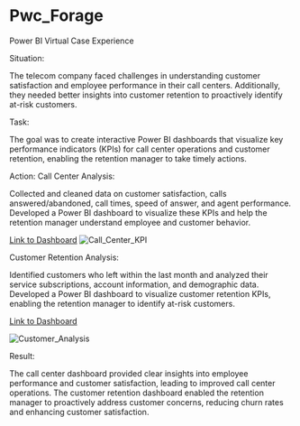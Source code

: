 # Pwc_Forage
Power BI Virtual Case Experience

Situation:

The telecom company faced challenges in understanding customer satisfaction and employee performance in their call centers. Additionally, they needed better insights into customer retention to proactively identify at-risk customers.

Task:

The goal was to create interactive Power BI dashboards that visualize key performance indicators (KPIs) for call center operations and customer retention, enabling the retention manager to take timely actions.

Action:
Call Center Analysis:

Collected and cleaned data on customer satisfaction, calls answered/abandoned, call times, speed of answer, and agent performance.
Developed a Power BI dashboard to visualize these KPIs and help the retention manager understand employee and customer behavior.

[Link to Dashboard](https://app.powerbi.com/view?r=eyJrIjoiMWVkZjRhNDUtMzA2NS00ZTE4LWExN2EtYTQ3ODNiZjcxY2NkIiwidCI6IjNhYjAwNGM4LTE0ZWMtNDdkOS05MTk5LTM5ZWU4ODVhOGE5ZiJ9)
![Call_Center_KPI](https://user-images.githubusercontent.com/91919362/216159070-28ef8e34-d6ae-4ab5-ba8c-ae96524900e5.jpg)


Customer Retention Analysis:

Identified customers who left within the last month and analyzed their service subscriptions, account information, and demographic data.
Developed a Power BI dashboard to visualize customer retention KPIs, enabling the retention manager to identify at-risk customers.

[Link to Dashboard](https://app.powerbi.com/view?r=eyJrIjoiNzc5MTI4NjUtMjM1Mi00NTEyLTkxYmYtZDA3Y2Q3NDgxZWY3IiwidCI6IjNhYjAwNGM4LTE0ZWMtNDdkOS05MTk5LTM5ZWU4ODVhOGE5ZiJ9)

![Customer_Analysis](https://user-images.githubusercontent.com/91919362/216160024-0cce8e68-1d39-41bd-a57b-6b0c855949fa.jpg)

Result:

The call center dashboard provided clear insights into employee performance and customer satisfaction, leading to improved call center operations.
The customer retention dashboard enabled the retention manager to proactively address customer concerns, reducing churn rates and enhancing customer satisfaction.

